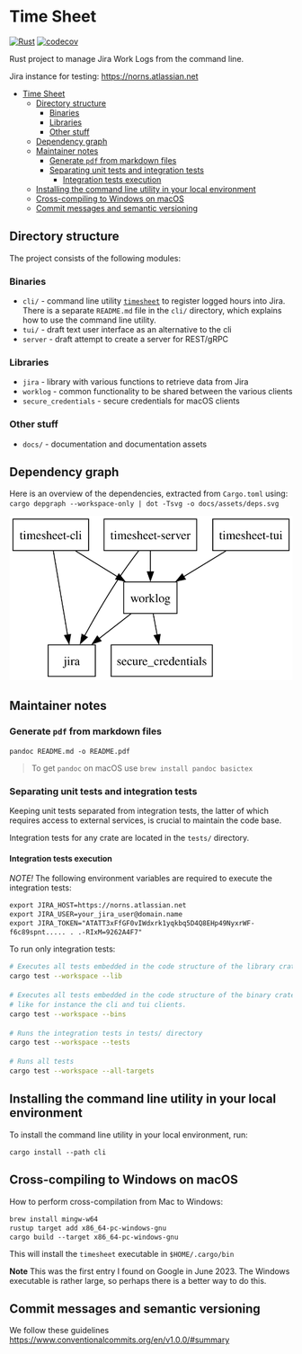 # Time Sheet

[![Rust](https://github.com/oyvindh/timesheet/actions/workflows/rust.yml/badge.svg)](https://github.com/oyvindh/timesheet/actions/workflows/rust.yml)
[![codecov](https://codecov.io/gh/oyvindh/timesheet/branch/main/graph/badge.svg)](https://codecov.io/gh/oyvindh/timesheet)

Rust project to manage Jira Work Logs from the command line.

Jira instance for testing: <https://norns.atlassian.net>

<!-- TOC -->
* [Time Sheet](#time-sheet)
  * [Directory structure](#directory-structure)
    * [Binaries](#binaries)
    * [Libraries](#libraries)
    * [Other stuff](#other-stuff)
  * [Dependency graph](#dependency-graph)
  * [Maintainer notes](#maintainer-notes)
    * [Generate `pdf` from markdown files](#generate-pdf-from-markdown-files)
    * [Separating unit tests and integration tests](#separating-unit-tests-and-integration-tests)
      * [Integration tests execution](#integration-tests-execution)
  * [Installing the command line utility in your local environment](#installing-the-command-line-utility-in-your-local-environment)
  * [Cross-compiling to Windows on macOS](#cross-compiling-to-windows-on-macos)
  * [Commit messages and semantic versioning](#commit-messages-and-semantic-versioning)
<!-- TOC -->

## Directory structure

The project consists of the following modules:

### Binaries

* `cli/` - command line utility [`timesheet`](./cli/README.md) to register logged hours into Jira. There is a separate
           `README.md` file in the `cli/` directory, which explains how to use the command line utility.
* `tui/` - draft text user interface as an alternative to the cli
* `server` - draft attempt to create a server for REST/gRPC

### Libraries

* `jira` - library with various functions to retrieve data from Jira
* `worklog` - common functionality to be shared between the various clients
* `secure_credentials` - secure credentials for macOS clients

### Other stuff

* `docs/` - documentation and documentation assets

## Dependency graph

Here is an overview of the dependencies, extracted from `Cargo.toml`
using: `cargo depgraph --workspace-only | dot -Tsvg -o docs/assets/deps.svg`

![Dependency graph](docs/assets/deps.svg)

## Maintainer notes

### Generate `pdf` from markdown files

`pandoc README.md -o README.pdf`

> To get `pandoc` on macOS use `brew install pandoc basictex`

### Separating unit tests and integration tests

Keeping unit tests separated from integration tests, the latter of which requires access to external services, is
crucial to maintain the code base.

Integration tests for any crate are located in the `tests/` directory.

#### Integration tests execution

*NOTE!* The following environment variables are required to execute the integration tests:

```shell
export JIRA_HOST=https://norns.atlassian.net
export JIRA_USER=your_jira_user@domain.name
export JIRA_TOKEN="ATATT3xFfGF0vIWdxrk1yqkbq5D4Q8EHp49NyxrWF-f6c89spnt..... . .-RIxM=9262A4F7"
```

To run only integration tests:

```sh
# Executes all tests embedded in the code structure of the library crates
cargo test --workspace --lib

# Executes all tests embedded in the code structure of the binary crates
# like for instance the cli and tui clients.
cargo test --workspace --bins

# Runs the integration tests in tests/ directory
cargo test --workspace --tests

# Runs all tests
cargo test --workspace --all-targets
```

## Installing the command line utility in your local environment

To install the command line utility in your local environment, run:

```shell
cargo install --path cli
```

## Cross-compiling to Windows on macOS

How to perform cross-compilation from Mac to Windows:

```shell
brew install mingw-w64
rustup target add x86_64-pc-windows-gnu
cargo build --target x86_64-pc-windows-gnu
```

This will install the `timesheet` executable in `$HOME/.cargo/bin`

**Note** This was the first entry I found on Google in June 2023. The Windows executable
is rather large, so perhaps there is a better way to do this.

## Commit messages and semantic versioning

We follow these guidelines <https://www.conventionalcommits.org/en/v1.0.0/#summary>
